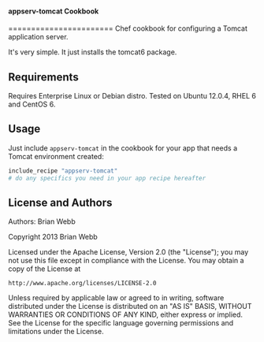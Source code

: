#### appserv-tomcat Cookbook
=======================
Chef cookbook for configuring a Tomcat application server.

It's very simple. It just installs the tomcat6 package. 

Requirements
------------
Requires Enterprise Linux or Debian distro. Tested on Ubuntu 12.0.4, RHEL 6 and CentOS 6.

Usage
------------

Just include `appserv-tomcat` in the cookbook for your app that needs a Tomcat environment created:

```ruby
include_recipe "appserv-tomcat"
# do any specifics you need in your app recipe hereafter
```

License and Authors
-------------------
Authors: Brian Webb

Copyright 2013 Brian Webb

Licensed under the Apache License, Version 2.0 (the "License");
you may not use this file except in compliance with the License.
You may obtain a copy of the License at

    http://www.apache.org/licenses/LICENSE-2.0

Unless required by applicable law or agreed to in writing, software
distributed under the License is distributed on an "AS IS" BASIS,
WITHOUT WARRANTIES OR CONDITIONS OF ANY KIND, either express or implied.
See the License for the specific language governing permissions and
limitations under the License.

